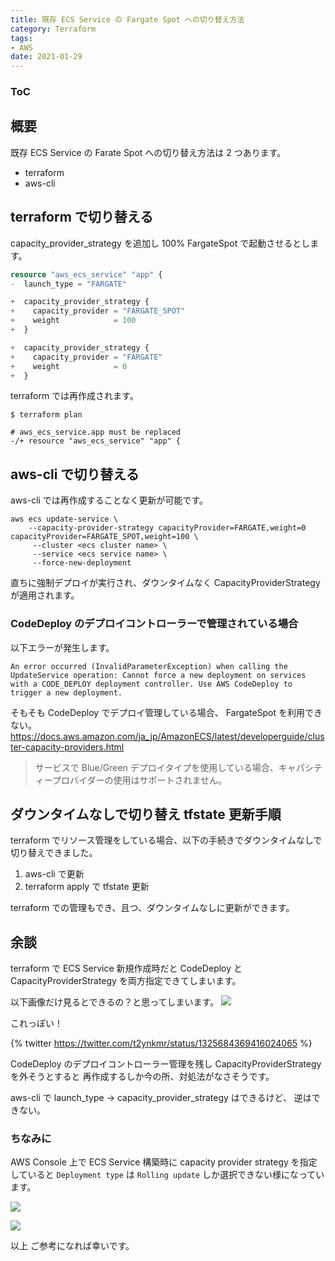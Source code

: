 ```yaml
---
title: 既存 ECS Service の Fargate Spot への切り替え方法
category: Terraform
tags:
- AWS
date: 2021-01-29
---
```


<div class="toc">
<div class="toc-content">
<h3 class="menu-label">ToC</h3>
<!-- toc -->
</div>
</div>

## 概要

既存 ECS Service の Farate Spot への切り替え方法は 2 つあります。

* terraform
* aws-cli

## terraform で切り替える

capacity_provider_strategy を追加し 100% FargateSpot で起動させるとします。

```ecs_service_app.tf
resource "aws_ecs_service" "app" {
-  launch_type = "FARGATE"

+  capacity_provider_strategy {
+    capacity_provider = "FARGATE_SPOT"
+    weight            = 100
+  }

+  capacity_provider_strategy {
+    capacity_provider = "FARGATE"
+    weight            = 0
+  }
```

terraform では再作成されます。

```
$ terraform plan

# aws_ecs_service.app must be replaced
-/+ resource "aws_ecs_service" "app" {
```

## aws-cli で切り替える

aws-cli では再作成することなく更新が可能です。

```
aws ecs update-service \
	--capacity-provider-strategy capacityProvider=FARGATE,weight=0  capacityProvider=FARGATE_SPOT,weight=100 \
     --cluster <ecs cluster name> \
     --service <ecs service name> \
     --force-new-deployment
```

直ちに強制デプロイが実行され、ダウンタイムなく CapacityProviderStrategy が適用されます。

### CodeDeploy のデプロイコントローラーで管理されている場合

以下エラーが発生します。

```
An error occurred (InvalidParameterException) when calling the UpdateService operation: Cannot force a new deployment on services with a CODE_DEPLOY deployment controller. Use AWS CodeDeploy to trigger a new deployment.
```

そもそも CodeDeploy でデプロイ管理している場合、 FargateSpot を利用できない。
https://docs.aws.amazon.com/ja_jp/AmazonECS/latest/developerguide/cluster-capacity-providers.html
> サービスで Blue/Green デプロイタイプを使用している場合、キャパシティープロバイダーの使用はサポートされません。


## ダウンタイムなしで切り替え tfstate 更新手順

terraform でリソース管理をしている場合、以下の手続きでダウンタイムなしで切り替えできました。

1. aws-cli で更新
2. terraform apply で tfstate 更新

terraform での管理もでき、且つ、ダウンタイムなしに更新ができます。


## 余談

terraform で ECS Service 新規作成時だと CodeDeploy と CapacityProviderStrategy を両方指定できてしまいます。

以下画像だけ見るとできるの？と思ってしまいます。
![](https://i.imgur.com/r0W6OnK.png)

これっぽい！

{% twitter https://twitter.com/t2ynkmr/status/1325684369416024065 %}


CodeDeploy のデプロイコントローラー管理を残し CapacityProviderStrategy を外そうとすると
再作成するしか今の所、対処法がなさそうです。


aws-cli で
launch_type → capacity_provider_strategy はできるけど、
逆はできない。

### ちなみに

AWS Console 上で ECS Service 構築時に capacity provider strategy を指定していると
`Deployment type` は `Rolling update` しか選択できない様になっています。

![](https://i.imgur.com/Qei5oJi.png)

![](https://i.imgur.com/mFMDfzc.png)

以上
ご参考になれば幸いです。
